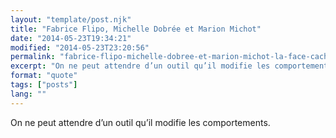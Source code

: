 ```yaml
---
layout: "template/post.njk"
title: "Fabrice Flipo, Michelle Dobrée et Marion Michot"
date: "2014-05-23T19:34:21"
modified: "2014-05-23T23:20:56"
permalink: "fabrice-flipo-michelle-dobree-et-marion-michot-la-face-cachee-du-numerique/index.html"
excerpt: "On ne peut attendre d’un outil qu’il modifie les comportements."
format: "quote"
tags: ["posts"]
lang: ""
---
```

On ne peut attendre d’un outil qu’il modifie les comportements.

